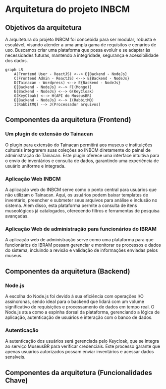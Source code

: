 # Arquitetura do projeto INBCM

## Objetivos da arquitetura

A arquitetura do projeto INBCM foi concebida para ser modular, robusta e escalável, visando atender a uma ampla gama de requisitos e cenários de uso. Buscamos criar uma plataforma que possa evoluir e se adaptar às necessidades futuras, mantendo a integridade, segurança e acessibilidade dos dados.

```mermaid
graph LR
    A(Frontend User - ReactJS) <--> E{Backend - NodeJs}
    C(Frontend Admin - ReactJS) <--> E{Backend - NodeJs}
    D(Tainacan - Wordpress) <--> E{Backend - NodeJs}
    E{Backend - NodeJs} <--> F[(Mongo)]
    E{Backend - NodeJs} <--> G(KeyCloak)
    G(KeyCloak) <--> H(API do MuseusBR)
    E{Backend - NodeJs} <--> I(RabbitMQ)
    I(RabbitMQ) --> J(Processador arquivos)
```

## Componentes da arquitetura (Frontend)

### Um plugin de extensão do Tainacan

O plugin para extensão do Tainacan permitirá aos museus e instituições culturais integrarem suas coleções ao INBCM diretamente do painel de administração do Tainacan. Este plugin oferece uma interface intuitiva para o envio de inventários e consulta de dados, garantindo uma experiência de usuário uniforme e integrada.

### Aplicação Web INBCM

A aplicação web do INBCM serve como o ponto central para usuários que não utilizam o Tainacan. Aqui, os usuários podem baixar templates de inventário, preencher e submeter seus arquivos para análise e inclusão no sistema. Além disso, esta plataforma permite a consulta de itens museológicos já catalogados, oferecendo filtros e ferramentas de pesquisa avançadas.

### Aplicação Web de administração para funcionários do IBRAM

A aplicação web de administração serve como uma plataforma para que funcionários do IBRAM possam gerenciar e monitorar os processos e dados do sistema, incluindo a revisão e validação de informações enviadas pelos museus.

## Componentes da arquitetura (Backend)

### Node.js

A escolha do Node.js foi devido à sua eficiência com operações I/O assíncronas, sendo ideal para o backend que lidará com um volume significativo de requisições e processamento de dados em tempo real. O Node.js atua como a espinha dorsal da plataforma, gerenciando a lógica de aplicação, autenticação de usuários e interação com o banco de dados.

### Autenticação

A autenticação dos usuários será gerenciada pelo Keycloak, que se integra ao serviço MuseusBR para verificar credenciais. Este processo garante que apenas usuários autorizados possam enviar inventários e acessar dados sensíveis.

## Componentes da arquitetura (Funcionalidades Chave)


